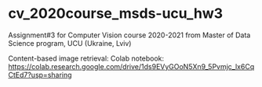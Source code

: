 # cv_2020course_msds-ucu_hw3
Assignment#3 for Computer Vision course 2020-2021 from Master of Data Science program, UCU (Ukraine, Lviv)



Content-based image retrieval: Colab notebook: https://colab.research.google.com/drive/1ds9EVyGOoN5Xn9_5Pvmjc_lx6CqCtEd7?usp=sharing
